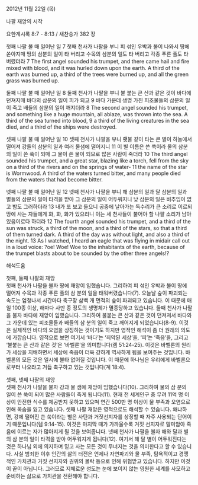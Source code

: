 2012년 11월 22일 (목)

나팔 재앙의 시작



요한계시록 8:7 - 8:13 / 새찬송가 382 장


첫째 나팔 불 때 일어난 일
7 첫째 천사가 나팔을 부니 피 섞인 우박과 불이 나와서 땅에 쏟아지매 땅의 삼분의 일이 타 버리고 수목의 삼분의 일도 타 버리고 각종 푸른 풀도 타 버렸더라
7 The first angel sounded his trumpet, and there came hail and fire mixed with blood, and it was hurled down upon the earth. A third of the earth was burned up, a third of the trees were burned up, and all the green grass was burned up.

둘째 나팔 불 때 일어난 일
8 둘째 천사가 나팔을 부니 불 붙는 큰 산과 같은 것이 바다에 던져지매 바다의 삼분의 일이 피가 되고 9 바다 가운데 생명 가진 피조물들의 삼분의 일이 죽고 배들의 삼분의 일이 깨지더라
8 The second angel sounded his trumpet, and something like a huge mountain, all ablaze, was thrown into the sea. A third of the sea turned into blood, 9 a third of the living creatures in the sea died, and a third of the ships were destroyed.

셋째 나팔 불 때 일어난 일
10 셋째 천사가 나팔을 부니 횃불 같이 타는 큰 별이 하늘에서 떨어져 강들의 삼분의 일과 여러 물샘에 떨어지니 11 이 별 이름은 쓴 쑥이라 물의 삼분의 일이 쓴 쑥이 되매 그 물이 쓴 물이 되므로 많은 사람이 죽더라
10 The third angel sounded his trumpet, and a great star, blazing like a torch, fell from the sky on a third of the rivers and on the springs of water- 11 the name of the star is Wormwood. A third of the waters turned bitter, and many people died from the waters that had become bitter.

넷째 나팔 불 때 일어난 일 
12 넷째 천사가 나팔을 부니 해 삼분의 일과 달 삼분의 일과 별들의 삼분의 일이 타격을 받아 그 삼분의 일이 어두워지니 낮 삼분의 일은 비추임이 없고 밤도 그러하더라 13 내가 또 보고 들으니 공중에 날아가는 독수리가 큰 소리로 이르되 땅에 사는 자들에게 화, 화, 화가 있으리니 이는 세 천사들이 불어야 할 나팔 소리가 남아 있음이로다 하더라
12 The fourth angel sounded his trumpet, and a third of the sun was struck, a third of the moon, and a third of the stars, so that a third of them turned dark. A third of the day was without light, and also a third of the night. 13 As I watched, I heard an eagle that was flying in midair call out in a loud voice: ?oe! Woe! Woe to the inhabitants of the earth, because of the trumpet blasts about to be sounded by the other three angels!?

해석도움





첫째, 둘째 나팔의 재앙  
첫째 천사가 나팔을 불자 땅에 재앙이 임했습니다. 그리하여 피 섞인 우박과 불이 땅에 떨어져 수목과 각종 푸른 풀의 삼 분의 일을 태워버렸습니다(7). 오늘날 숲이 파괴되는 속도는 엄청나서 시간마다 축구장 삼백 개 면적의 숲이 파괴되고 있습니다. 이 때문에 매일 100종 이상, 해마다 사만 종 정도의 생명체가 멸종당하고 있습니다. 둘째 천사가 나팔을 불자 바다에 재앙이 임했습니다. 그리하여 불붙는 큰 산과 같은 것이 던져져서 바다와 그 가운데 있는 피조물들과 배들의 삼 분의 일이 죽고 깨어지게 되었습니다(8-9). 이것은 실제적인 바다의 오염을 상징하는 것이기도 하지만 영적인 해석이 좀 더 원래의 의도에 가깝습니다. 영적으로 보면 여기서 ‘바다’는 ‘죄악된 세상’을, ‘피’는 ‘죽음’을, 그리고 ‘불붙는 큰 산과 같은 것’은 ‘바벨론’을 의미합니다(렘 51:24-25). 이것은 바벨론의 원리가 세상을 지배하면서 세상에 죽음이 더욱 강하게 역사하게 됨을 보여주는 것입니다. 바벨론의 모든 것은 일시에 불타 없어질 것입니다. 이 때문에 하나님은 우리에게 바벨론으로부터 나오라고 거듭 촉구하고 있는 것입니다(계 18:4). 

셋째, 넷째 나팔의 재앙  
셋째 천사가 나팔을 불자 강과 물 샘에 재앙이 임했습니다(10). 그리하여 물의 삼 분의 일이 쓴 쑥이 되어 많은 사람들이 죽게 됩니다(11). 현재 전 세계인구 중 무려 11억 명 이상이 안전한 식수를 제공받지 못하고 있으며 연간 500만 명 이상이 물 부족과 오염으로 인해 목숨을 잃고 있습니다. 셋째 나팔 재앙은 영적으로도 해석할 수 있습니다. 왜냐하면, 강에 떨어진 쓴 쑥이라는 별은 사탄과 거짓선지자를 상징할 때 자주 사용되는 단어이기 때문입니다(렘 9:14-15). 이것은 마지막 때가 가까울수록 거짓 선지자로 말미암아 죽음에 이르는 자가 많아지게 될 것을 보여줍니다. 넷째 천사가 나팔을 불자 해와 달과 별의 삼 분의 일이 타격을 받아 어두워지게 됩니다(12). 여기서 해 달 별이 어두워진다는 것은 하나님 외에 의지하며 믿고 사는 모든 것이 무너지는 것을 의미한다고 할 수 있습니다. 사실 범죄한 이후 인간의 삶의 터전은 언제나 자연파괴와 물 부족, 탐욕적이고 경쟁적인 가치관과 거짓 선지자와 권위의 몰락 등으로 인해 위협받고 있습니다. 하지만 이것이 끝이 아닙니다. 그러므로 지혜로운 성도는 눈에 보이지 않는 영원한 세계를 사모하고 준비하는 삶으로 가치관을 전환해야 합니다.